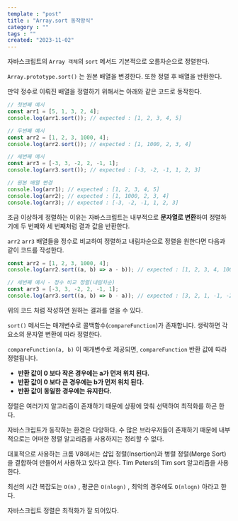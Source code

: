 ```yaml
---
template : "post"
title : "Array.sort 동작방식"
category : ""
tags : ""
created: "2023-11-02"
---
```


자바스크립트의 `Array 객체`의 `sort` 메서드 기본적으로 오름차순으로 정렬한다.


`Array.prototype.sort()` 는 원본 배열을 변경한다.  또한 정렬 후 배열을 반환한다.


만약 정수로 이뤄진 배열을 정렬하기 위해서는 아래와 같은 코드로 동작한다.


```javascript
// 첫번째 예시
const arr1 = [5, 1, 3, 2, 4];
console.log(arr1.sort()); // expected : [1, 2, 3, 4, 5]

// 두번째 예시
const arr2 = [1, 2, 3, 1000, 4];
console.log(arr2.sort()); // expected : [1, 1000, 2, 3, 4]

// 세번째 예시
const arr3 = [-3, 3, -2, 2, -1, 1];
console.log(arr3.sort()); // expected : [-3, -2, -1, 1, 2, 3]

// 원본 배열 변경
console.log(arr1); // expected : [1, 2, 3, 4, 5]
console.log(arr2); // expected : [1, 1000, 2, 3, 4]
console.log(arr3); // expected : [-3, -2, -1, 1, 2, 3]
```


조금 이상하게 정렬하는 이유는 자바스크립트는 내부적으로 **문자열로 변환**하여 정렬하기에 두 번째와 세 번째처럼 결과 값을 반환한다.


`arr2` `arr3` 배열들을 정수로 비교하여 정렬하고 내림차순으로 정렬을 원한다면 다음과 같이 코드를 작성한다.


```javascript
const arr2 = [1, 2, 3, 1000, 4];
console.log(arr2.sort((a, b) => a - b)); // expected : [1, 2, 3, 4, 1000]

// 세번째 예시 - 정수 비교 정렬(내림차순)
const arr3 = [-3, 3, -2, 2, -1, 1];
console.log(arr3.sort((a, b) => b - a)); // expected : [3, 2, 1, -1, -2, -3]
```


위의 코드 처럼 작성하면 원하는 결과를 얻을 수 있다. 


`sort()` 메서드는 매개변수로 콜백함수(`compareFunction`)가 존재합니다. 생략하면 각 요소의 문자열 변환에 따라 정렬한다. 


`compareFunction(a, b)` 이 매개변수로 제공되면, `compareFunction` 반환 값에 따라 정렬됩니다.

- **반환 값이 0 보다 작은 경우에는 a가 먼저 위치 된다.**
- **반환 값이 0 보다 큰 경우에는 b가 먼저 위치 된다.**
- **반환 값이 동일한 경우에는 유지한다.**

정렬은 여러가지 알고리즘이 존재하기 때문에 상황에 맞춰 선택하여 최적화를 하곤 한다.


자바스크립트가 동작하는 환경은 다양하다. 수 많은 브라우저들이 존재하기 때문에 내부적으로는 어떠한 정렬 알고리즘을 사용하지는 정리할 수 없다.


대표적으로 사용하는 크롬 V8에서는 삽입 정렬(Insertion)과 병렬 정렬(Merge Sort)을 결합하여 만들어서 사용하고 있다고 한다. Tim Peters의 Tim sort 알고리즘을 사용한다. 


최선의 시간 복잡도는 `O(n)` , 평균은 `O(nlogn)` , 최악의 경우에도 `O(nlogn)` 아라고 한다.


자바스크립트 정렬은 최적화가 잘 되어있다.

